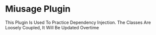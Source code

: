 # Miusage Plugin

This Plugin Is Used To Practice Dependency Injection. The Classes Are Loosely Coupled, It Will Be Updated Overtime